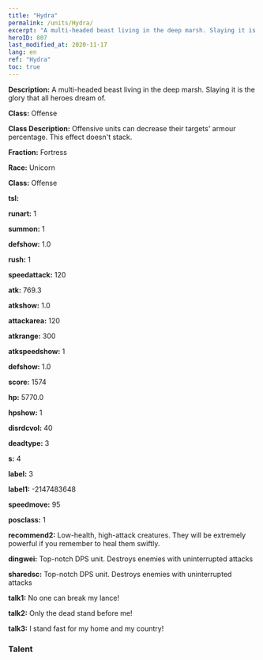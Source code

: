 ```yaml
---
title: "Hydra"
permalink: /units/Hydra/
excerpt: "A multi-headed beast living in the deep marsh. Slaying it is the glory that all heroes dream of."
heroID: 807
last_modified_at: 2020-11-17
lang: en
ref: "Hydra"
toc: true
---
```

 **Description:** A multi-headed beast living in the deep marsh. Slaying it is the glory that all heroes dream of.

 **Class:** Offense

 **Class Description:** Offensive units can decrease their targets' armour percentage. This effect doesn't stack.

 **Fraction:** Fortress

 **Race:** Unicorn

 **Class:** Offense

 **tsl:** 

 **runart:** 1

 **summon:** 1

 **defshow:** 1.0

 **rush:** 1

 **speedattack:** 120

 **atk:** 769.3

 **atkshow:** 1.0

 **attackarea:** 120

 **atkrange:** 300

 **atkspeedshow:** 1

 **defshow:** 1.0

 **score:** 1574

 **hp:** 5770.0

 **hpshow:** 1

 **disrdcvol:** 40

 **deadtype:** 3

 **s:** 4

 **label:** 3

 **label1:** -2147483648

 **speedmove:** 95

 **posclass:** 1

 **recommend2:** Low-health, high-attack creatures. They will be extremely powerful if you remember to heal them swiftly.

 **dingwei:** Top-notch DPS unit. Destroys enemies with uninterrupted attacks

 **sharedsc:** Top-notch DPS unit. Destroys enemies with uninterrupted attacks

 **talk1:** No one can break my lance!

 **talk2:** Only the dead stand before me!

 **talk3:** I stand fast for my home and my country!

### Talent
